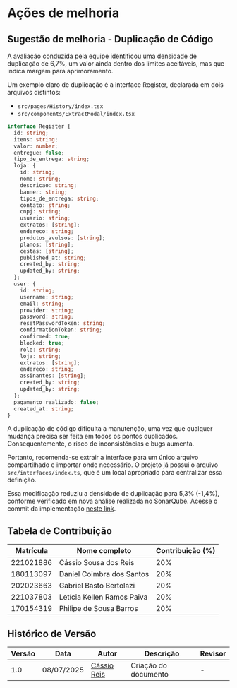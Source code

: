 # Ações de melhoria

## Sugestão de melhoria - Duplicação de Código

A avaliação conduzida pela equipe identificou uma densidade de duplicação de 6,7%, um valor ainda dentro dos limites aceitáveis, mas que indica margem para aprimoramento.

Um exemplo claro de duplicação é a interface Register, declarada em dois arquivos distintos:

- `src/pages/History/index.tsx`
- `src/components/ExtractModal/index.tsx`

```typescript
interface Register {
  id: string;
  itens: string;
  valor: number;
  entregue: false;
  tipo_de_entrega: string;
  loja: {
    id: string;
    nome: string;
    descricao: string;
    banner: string;
    tipos_de_entrega: string;
    contato: string;
    cnpj: string;
    usuario: string;
    extratos: [string];
    endereco: string;
    produtos_avulsos: [string];
    planos: [string];
    cestas: [string];
    published_at: string;
    created_by: string;
    updated_by: string;
  };
  user: {
    id: string;
    username: string;
    email: string;
    provider: string;
    password: string;
    resetPasswordToken: string;
    confirmationToken: string;
    confirmed: true;
    blocked: true;
    role: string;
    loja: string;
    extratos: [string];
    endereco: string;
    assinantes: [string];
    created_by: string;
    updated_by: string;
  };
  pagamento_realizado: false;
  created_at: string;
}
```

A duplicação de código dificulta a manutenção, uma vez que qualquer mudança precisa ser feita em todos os pontos duplicados. Consequentemente, o risco de inconsistências e bugs aumenta.

Portanto, recomenda-se extrair a interface para um único arquivo compartilhado e importar onde necessário. O projeto já possui o arquivo `src/interfaces/index.ts`, que é um local apropriado para centralizar essa definição.

Essa modificação reduziu a densidade de duplicação para 5,3% (-1,4%), conforme verificado em nova análise realizada no SonarQube. 
Acesse o commit da implementação [neste link](https://github.com/csreis72/mobile-client/commit/4d9f28298c97e29540279ce6df7b444643a13719).

## Tabela de Contribuição

| Matrícula | Nome completo              | Contribuição (%) |
| --------- | -------------------------- | ---------------- |
| 221021886 | Cássio Sousa dos Reis      | 20%              |
| 180113097 | Daniel Coimbra dos Santos  | 20%              |
| 202023663 | Gabriel Basto Bertolazi    | 20%              |
| 221037803 | Letícia Kellen Ramos Paiva | 20%              |
| 170154319 | Philipe de Sousa Barros    | 20%              |

## Histórico de Versão

| Versão | Data       | Autor                                      | Descrição            | Revisor |
| ------ | ---------- | ------------------------------------------ | -------------------- | ------- |
| 1.0    | 08/07/2025 | [Cássio Reis](https://github.com/csreis72) | Criação do documento | -       |
